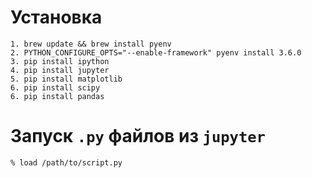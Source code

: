# Установка
```
1. brew update && brew install pyenv
2. PYTHON_CONFIGURE_OPTS="--enable-framework" pyenv install 3.6.0
3. pip install ipython
4. pip install jupyter
5. pip install matplotlib
6. pip install scipy
6. pip install pandas
```

# Запуск `.py` файлов из `jupyter`

```
% load /path/to/script.py
```
